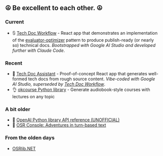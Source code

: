 ## ☮️ Be excellent to each other. ☮️

### Current

- 🔃 [Tech Doc Workflow](https://github.com/mmacy/tech-doc-workflow) - React app that demonstrates an implementation of the [evaluator-optimizer](https://www.anthropic.com/engineering/building-effective-agents#workflow-evaluator-optimizer) pattern to produce publish-ready (or nearly so) technical docs. _Bootstrapped with Google AI Studio and developed further with Claude Code_.

### Recent

- 📄 [Tech Doc Assistant](https://github.com/mmacy/tech-doc-assistant) - Proof-of-concept React app that generates well-formed tech docs from rough source content. _Vibe-coded with Google AI Studio, superseded by [Tech Doc Workflow](https://github.com/mmacy/tech-doc-workflow)_.
- 👌 [okcourse Python library](https://mmacy.github.io/okcourse/) - Generate audiobook-style courses with lectures on any topic

### A bit older

- 🐍 [OpenAI Python library API reference (UNOFFICIAL)](https://mmacy.github.io/openai-python/)
- 🎲 [OSR Console: Adventures in turn-based text](https://github.com/osrapps/osr-console)

### From the olden days

-  [OSRlib.NET](https://github.com/mmacy/osrlib-dotnet)
